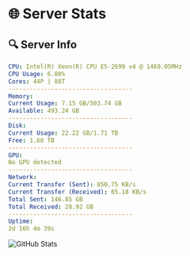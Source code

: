 # 🌐 Server Stats
## 🔍 Server Info
```yaml
CPU: Intel(R) Xeon(R) CPU E5-2699 v4 @ 1469.05MHz
CPU Usage: 6.80%
Cores: 44P | 88T
-----------------------------------
Memory:
Current Usage: 7.15 GB/503.74 GB
Available: 493.24 GB
-----------------------------------
Disk:
Current Usage: 22.22 GB/1.71 TB
Free: 1.60 TB
-----------------------------------
GPU:
No GPU detected
-----------------------------------
Network:
Current Transfer (Sent): 850.75 KB/s
Current Transfer (Received): 65.18 KB/s
Total Sent: 146.85 GB
Total Received: 28.92 GB
-----------------------------------
Uptime:
2d 16h 4m 39s
```
![GitHub Stats](https://img.shields.io/badge/Updated-2025-04-22_09:13:27-blue)